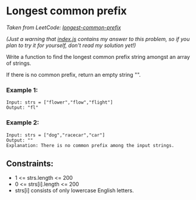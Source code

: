 # Longest common prefix

_Taken from LeetCode: [longest-common-prefix](https://leetcode.com/problems/longest-common-prefix/)_

_(Just a warning that [index.js](./index.js) contains my answer to this problem, so if you plan to try it for yourself, don't read my solution yet!)_

Write a function to find the longest common prefix string amongst an array of strings.

If there is no common prefix, return an empty string "".

### Example 1:

```
Input: strs = ["flower","flow","flight"]
Output: "fl"
```

### Example 2:

```
Input: strs = ["dog","racecar","car"]
Output: ""
Explanation: There is no common prefix among the input strings.
```

## Constraints:

- 1 <= strs.length <= 200
- 0 <= strs[i].length <= 200
- strs[i] consists of only lowercase English letters.